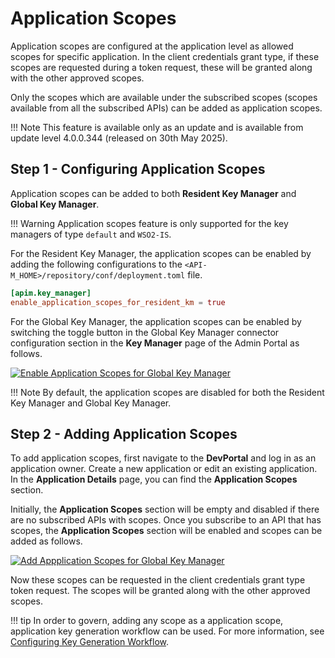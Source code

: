 # Application Scopes

Application scopes are configured at the application level as allowed scopes for specific application. In the client credentials grant type, if these scopes are requested during a token request, these will be granted along with the other approved scopes.

Only the scopes which are available under the subscribed scopes (scopes available from all the subscribed APIs) can be added as application scopes.

!!! Note
    This feature is available only as an update and is available from update level 4.0.0.344 (released on 30th May 2025).

## Step 1 - Configuring Application Scopes

Application scopes can be added to both **Resident Key Manager** and **Global Key Manager**.

!!! Warning
    Application scopes feature is only supported for the key managers of type `default` and `WSO2-IS`. 

For the Resident Key Manager, the application scopes can be enabled by adding the following configurations to the `<API-M_HOME>/repository/conf/deployment.toml` file.

``` toml
[apim.key_manager]
enable_application_scopes_for_resident_km = true
```

For the Global Key Manager, the application scopes can be enabled by switching the toggle button in the Global Key Manager connector configuration section in the **Key Manager** page of the Admin Portal as follows.

[![Enable Application Scopes for Global Key Manager]({{base_path}}/assets/img/administer/enable-application-scopes.png)]({{base_path}}/assets/img/administer/enable-application-scopes.png)

!!! Note
    By default, the application scopes are disabled for both the Resident Key Manager and Global Key Manager.

## Step 2 - Adding Application Scopes

To add application scopes, first navigate to the **DevPortal** and log in as an application owner. Create a new application or edit an existing application. In the **Application Details** page, you can find the **Application Scopes** section.

Initially, the **Application Scopes** section will be empty and disabled if there are no subscribed APIs with scopes. Once you subscribe to an API that has scopes, the **Application Scopes** section will be enabled and scopes can be added as follows.

[![Add Appplication Scopes for Global Key Manager]({{base_path}}/assets/img/administer/add-application-scopes.png)]({{base_path}}/assets/img/administer/add-application-scopes.png)

Now these scopes can be requested in the client credentials grant type token request. The scopes will be granted along with the other approved scopes.

!!! tip
    In order to govern, adding any scope as a application scope, application key generation workflow can be used. For more information, see [Configuring Key Generation Workflow]({{base_path}}/consume/manage-application/advanced-topics/adding-an-application-key-generation-workflow/).